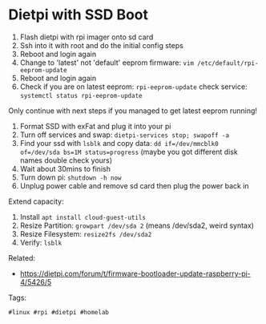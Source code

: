 # Dietpi with SSD Boot

1. Flash dietpi with rpi imager onto sd card
1. Ssh into it with root and do the initial config steps
1. Reboot and login again
1. Change to 'latest' not 'default' eeprom firmware: `vim /etc/default/rpi-eeprom-update`
1. Reboot and login again
1. Check if you are on latest eeprom: `rpi-eeprom-update` check service: `systemctl status rpi-eeprom-update`

Only continue with next steps if you managed to get latest eeprom running!

1. Format SSD with exFat and plug it into your pi
1. Turn off services and swap: `dietpi-services stop; swapoff -a`
1. Find your ssd with `lsblk` and copy data: `dd if=/dev/mmcblk0 of=/dev/sda bs=1M status=progress` (maybe you got different disk names double check yours)
1. Wait about 30mins to finish
1. Turn down pi: `shutdown -h now`
1. Unplug power cable and remove sd card then plug the power back in

Extend capacity:
1. Install `apt install cloud-guest-utils`
1. Resize Partition: `growpart /dev/sda 2` (means /dev/sda2, weird syntax)
1. Resize Filesystem: `resize2fs /dev/sda2`
1. Verify: `lsblk`

Related:

* <https://dietpi.com/forum/t/firmware-bootloader-update-raspberry-pi-4/5426/5>

Tags:

    #linux #rpi #dietpi #homelab
